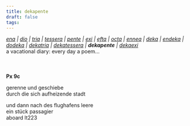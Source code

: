 ```yaml
---
title: dekapente
draft: false
tags:
---
```

*[ena](/literatur/rov/ena) &#124; [dio](/literatur/rov/dio) &#124; [tria](/literatur/rov/tria) &#124; [tessera](/literatur/rov/tessera) &#124; [pente](/literatur/rov/pente) &#124; [exi](/literatur/rov/exi) &#124; [efta](/literatur/rov/efta) &#124; [octa](/literatur/rov/octa) &#124; [ennea](/literatur/rov/ennea) &#124; [deka](/literatur/rov/deka) &#124; [endeka](/literatur/rov/endeka) &#124; [dodeka](/literatur/rov/dodeka) &#124; [dekatria](/literatur/rov/dekatria) &#124; [dekatessera](/literatur/rov/dekatessera) &#124; **dekapente** &#124; [dekaexi](/literatur/rov/dekaexi)*  
	a vacational diary: every day a poem...  
&nbsp;  
&nbsp;  
&nbsp;    
**Px 9c**  
  
gerenne und geschiebe  
durch die sich aufheizende stadt  
  
und dann nach des flughafens leere  
ein stück passagier  
aboard lt223